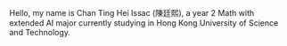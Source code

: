 Hello, my name is Chan Ting Hei Issac (陳廷熙), a year 2 Math with extended AI major currently studying in Hong Kong University of Science and Technology.
